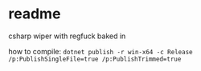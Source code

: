 # readme

csharp wiper with regfuck baked in

how to compile:
`dotnet publish -r win-x64 -c Release /p:PublishSingleFile=true /p:PublishTrimmed=true`